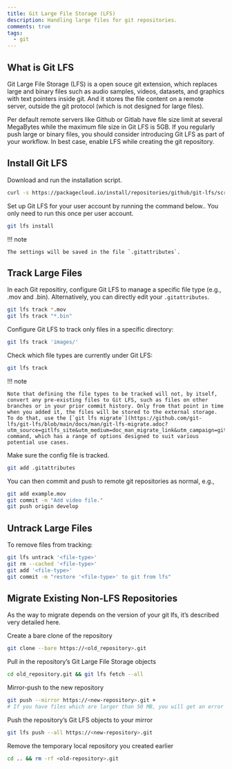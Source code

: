 ```yaml
---
title: Git Large File Storage (LFS)
description: Handling large files for git repositories.
comments: true
tags:
  - git
---
```


## What is Git LFS

Git Large File Storage (LFS) is a open souce git extension, which replaces large and binary files such as audio samples, videos, datasets, and graphics with text pointers inside git. And it stores the file content on a remote server, outside the git protocol (which is not designed for large files).

Per default remote servers like Github or Gitlab have file size limit at several MegaBytes while the maximum file size in Git LFS is 5GB.
If you regularly push large or binary files, you should consider introducing Git LFS as part of your workflow.
In best case, enable LFS while creating the git repository.

## Install Git LFS

Download and run the installation script.

```bash
curl -s https://packagecloud.io/install/repositories/github/git-lfs/script.deb.sh | sudo bash
```
Set up Git LFS for your user account by running the command below.. You only need to run this once per user account.

```bash
git lfs install
```

!!! note

    The settings will be saved in the file `.gitattributes`.

## Track Large Files

In each Git repositiry, configure Git LFS to manage a specific file type (e.g., .mov and .bin). Alternatively, you can directly edit your `.gitattributes`.

```bash
git lfs track *.mov
git lfs track "*.bin"
```

Configure Git LFS to track only files in a specific directory:

```bash
git lfs track 'images/'
```

Check which file types are currently under Git LFS:

```bash
git lfs track
```

!!! note

    Note that defining the file types to be tracked will not, by itself, convert any pre-existing files to Git LFS, such as files on other branches or in your prior commit history. Only from that point in time when you added it, the files will be stored to the external storage.
    To do that, use the [`git lfs migrate`](https://github.com/git-lfs/git-lfs/blob/main/docs/man/git-lfs-migrate.adoc?utm_source=gitlfs_site&utm_medium=doc_man_migrate_link&utm_campaign=gitlfs) command, which has a range of options designed to suit various potential use cases.

Make sure the config file is tracked.

```bash
git add .gitattributes
```

You can then commit and push to remote git repositories as normal, e.g.,

```bash
git add example.mov
git commit -m "Add video file."
git push origin develop
```

## Untrack Large Files

To remove files from tracking:

```bash
git lfs untrack '<file-type>'
git rm --cached '<file-type>'
git add '<file-type>'
git commit -m "restore '<file-type>' to git from lfs"
```

## Migrate Existing Non-LFS Repositories

As the way to migrate depends on the version of your git lfs, it’s described very detailed here.

Create a bare clone of the repository

```bash
git clone --bare https://<old_repository>.git
```

Pull in the repository’s Git Large File Storage objects

```bash
cd old_repository.git && git lfs fetch --all
```

Mirror-push to the new repository

```bash
git push --mirror https://<new-repository>.git +
# If you have files which are larger than 50 MB, you will get an error if you have files which exceed file size limit.
```

Push the repository’s Git LFS objects to your mirror

```bash
git lfs push --all https://<new-repository>.git
```

Remove the temporary local repository you created earlier

```bash
cd .. && rm -rf <old-repository>.git
```
